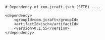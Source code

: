	# Dependency of com.jcraft.jsch (SFTP) ....

	<dependency>
	    <groupId>com.jcraft</groupId>
	    <artifactId>jsch</artifactId>
	    <version>0.1.55</version>
	</dependency>